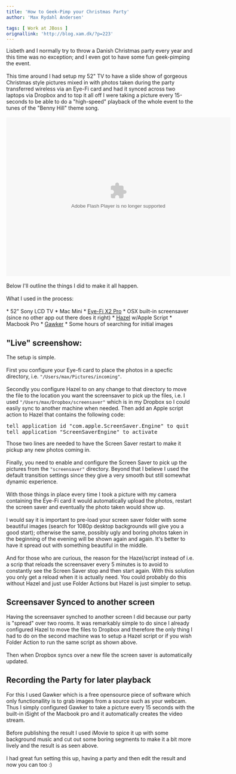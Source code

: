 ```yaml
---
title: 'How to Geek-Pimp your Christmas Party'
author: 'Max Rydahl Andersen'

tags: [ Work at JBoss ]
orignallink: 'http://blog.xam.dk/?p=223'
---
```

<div>
<p>Lisbeth and I normally try to throw a Danish Christmas party every
year and this time was no exception; and I even got to have some fun
geek-pimping the event.
<br><br>
This time around I had setup my 52" TV to have a slide show of gorgeous
Christmas style pictures mixed in with photos taken during the party
transferred wireless via an Eye-Fi card and had it synced across two
laptops via Dropbox and to top it all off I were taking a picture
every 15-seconds to be able to do a "high-speed" playback of the whole
event to the tunes of the "Benny Hill" theme song.
<br><br><object classid="clsid:d27cdb6e-ae6d-11cf-96b8-444553540000" width="600" height="424" codebase="http://download.macromedia.com/pub/shockwave/cabs/flash/swflash.cab#version=6,0,40,0"><param name="allowfullscreen" value="true">
<param name="allowscriptaccess" value="always">
<param name="src" value="http://www.facebook.com/v/486158736464">
<embed type="application/x-shockwave-flash" width="600" height="424" src="http://www.facebook.com/v/486158736464" allowscriptaccess="always" allowfullscreen="true"></object>
<br><br>
Below I'll outline the things I did to make it all happen.
<br><br>
What I used in the process:
<br><br>
* 52" Sony LCD TV
* Mac Mini
* <a href="http://www.eye.fi/products/prox2">Eye-Fi X2 Pro</a>
* OSX built-in screensaver (since no other app out there does it right)
* <a href="http://www.noodlesoft.com/hazel.php">Hazel</a> w/Apple Script
* Macbook Pro
* <a href="http://gawker.sourceforge.net/">Gawker</a>
* Some hours of searching for initial images
</p>
<h2>"Live" screenshow:</h2>
The setup is simple.
<br><br>
First you configure your Eye-fi card to place the photos in a specfic directory, i.e. <code>"/Users/max/Pictures/incoming"</code>.
<br><br>
Secondly you configure Hazel to on any change to that directory to move the file to the location you want the screensaver to pick up the files, i.e. I used <code>"/Users/max/Dropbox/screensaver"</code> which is in my Dropbox so I could easily sync to another machine when needed. Then add an Apple script action to Hazel that contains the following code:
<pre lang="applescript" escaped="true">tell application id "com.apple.ScreenSaver.Engine" to quit
tell application "ScreenSaverEngine" to activate</pre>
Those two lines are needed to have the Screen Saver restart to make it pickup any new photos coming in.
<br><br>
Finally, you need to enable and configure the Screen Saver to pick up the pictures from the <code>"screensaver"</code> directory. Beyond that I believe I used the default transition settings since they give a very smooth but still somewhat dynamic experience.
<br><br>
With those things in place every time I took a picture with my camera containing the Eye-Fi card it would automatically upload the photos, restart the screen saver and eventually the photo taken would show up.
<br><br>
I would say it is important to pre-load your screen saver folder with some beautiful images (search for 1080p desktop backgrounds will give you a good start); otherwise the same, possibly ugly and boring photos taken in the beginning of the evening will be shown again and again. It's better to have it spread out with something beautiful in the middle.
<br><br>
And for those who are curious, the reason for the Hazel/script instead of i.e. a scrip that reloads the screensaver every 5 minutes is to avoid to constantly see the Screen Saver stop and then start again. With this solution you only get a reload when it is actually need. You could probably do this without Hazel and just use Folder Actions but Hazel is just simpler to setup.
<h2>Screensaver Synced to another screen</h2>
Having the screensaver synched to another screen I did because our party is "spread" over two rooms. It was remarkably simple to do since I already configured Hazel to move the files to Dropbox and therefore the only thing I had to do on the second machine was to setup a Hazel script or if you wish Folder Action to run the same script as shown above.
<br><br>
Then when Dropbox syncs over a new file the screen saver is automatically updated.
<h2>Recording the Party for later playback</h2>
For this I used Gawker which is a free opensource piece of software which only functionallity is to grab images from a source such as your webcam.
Thus I simply configured Gawker to take a picture every 15 seconds with the built-in iSight of the Macbook pro and it automatically creates the video stream.
<br><br>
Before publishing the result I used iMovie to spice it up with some background music and cut out some boring segments to make it a bit more lively and the result is as seen above.
<br><br>
I had great fun setting this up, having a party and then edit the result and now you can too :)</div>
